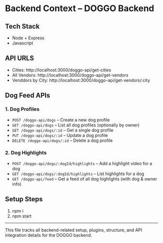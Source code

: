 # Backend Context – DOGGO Backend

## Tech Stack
- Node + Express
- Javascript

## API URLS
- Cities: http://localhost:3000/doggo-api/get-cities
- All Vendors: http://localhost:3000/doggo-api/get-vendors
- Venddors by City: http://localhost:3000/doggo-api/get-vendors/:city

## Dog Feed APIs

### 1. Dog Profiles
- `POST /doggo-api/dogs` – Create a new dog profile
- `GET /doggo-api/dogs` – List all dog profiles (optionally by owner)
- `GET /doggo-api/dogs/:id` – Get a single dog profile
- `PUT /doggo-api/dogs/:id` – Update a dog profile
- `DELETE /doggo-api/dogs/:id` – Delete a dog profile

### 2. Dog Highlights
- `POST /doggo-api/dogs/:dogId/highlights` – Add a highlight video for a dog
- `GET /doggo-api/dogs/:dogId/highlights` – List highlights for a dog
- `GET /doggo-api/feed` – Get a feed of all dog highlights (with dog & owner info)

## Setup Steps

1. npm i
2. npm start

---
This file tracks all backend-related setup, plugins, structure, and API integration details for the DOGGO backend.
